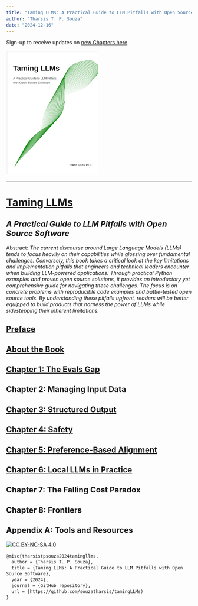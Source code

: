 ```yaml
---
title: "Taming LLMs: A Practical Guide to LLM Pitfalls with Open Source Software"
author: "Tharsis T. P. Souza"
date: "2024-12-16"
---
```


Sign-up to receive updates on [new Chapters here](https://tamingllm.substack.com/).

 <a href="https://www.souzatharsis.com/tamingLLMs" target="_blank">
  <img src="../_static/cover_curve.png" style="background-color:white; width:50%;" alt="Taming LLMs Cover" />
 </a>

---
# [Taming LLMs](https://www.souzatharsis.com/tamingLLMs)
## *A Practical Guide to LLM Pitfalls with Open Source Software*

Abstract: *The current discourse around Large Language Models (LLMs) tends to focus heavily on their capabilities while glossing over fundamental challenges. Conversely, this book takes a critical look at the key limitations and implementation pitfalls that engineers and technical leaders encounter when building LLM-powered applications. Through practical Python examples and proven open source solutions, it provides an introductory yet comprehensive guide for navigating these challenges. The focus is on concrete problems with reproducible code examples and battle-tested open source tools. By understanding these pitfalls upfront, readers will be better equipped to build products that harness the power of LLMs while sidestepping their inherent limitations.*

## [Preface](https://www.souzatharsis.com/tamingLLMs/markdown/preface.html)

## [About the Book](https://www.souzatharsis.com/tamingLLMs/markdown/intro.html)

## [Chapter 1: The Evals Gap](https://www.souzatharsis.com/tamingLLMs/notebooks/evals.html)

## Chapter 2: Managing Input Data

## [Chapter 3: Structured Output](https://www.souzatharsis.com/tamingLLMs/notebooks/structured_output.html)

## [Chapter 4: Safety](https://www.souzatharsis.com/tamingLLMs/notebooks/safety.html)

## [Chapter 5: Preference-Based Alignment](https://www.souzatharsis.com/tamingLLMs/notebooks/alignment.html)

## [Chapter 6: Local LLMs in Practice](https://www.souzatharsis.com/tamingLLMs/notebooks/local.html)

## Chapter 7: The Falling Cost Paradox

## Chapter 8: Frontiers

## Appendix A: Tools and Resources


[![CC BY-NC-SA 4.0][cc-by-nc-sa-image]][cc-by-nc-sa]

[cc-by-nc-sa]: http://creativecommons.org/licenses/by-nc-sa/4.0/
[cc-by-nc-sa-image]: https://licensebuttons.net/l/by-nc-sa/4.0/88x31.png
[cc-by-nc-sa-shield]: https://img.shields.io/badge/License-CC-BY--NC--SA-4.0-lightgrey.svg

```
@misc{tharsistpsouza2024tamingllms,
  author = {Tharsis T. P. Souza},
  title = {Taming LLMs: A Practical Guide to LLM Pitfalls with Open Source Software},
  year = {2024},
  journal = {GitHub repository},
  url = {https://github.com/souzatharsis/tamingLLMs)
}
```